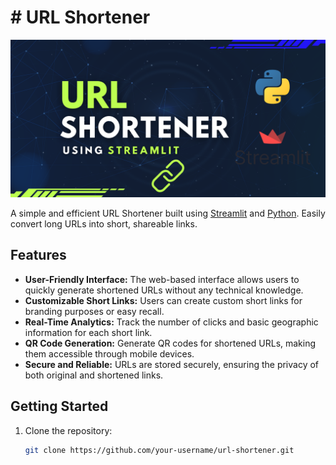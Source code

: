 # # URL Shortener

![URL Shortener Logo](https://github.com/not-indro/URL_Shortener/blob/main/URL.png) <!-- Replace with your logo or an appropriate image -->

A simple and efficient URL Shortener built using [Streamlit](https://streamlit.io/) and [Python](https://www.python.org/). Easily convert long URLs into short, shareable links.

## Features

- **User-Friendly Interface:** The web-based interface allows users to quickly generate shortened URLs without any technical knowledge.
- **Customizable Short Links:** Users can create custom short links for branding purposes or easy recall.
- **Real-Time Analytics:** Track the number of clicks and basic geographic information for each short link.
- **QR Code Generation:** Generate QR codes for shortened URLs, making them accessible through mobile devices.
- **Secure and Reliable:** URLs are stored securely, ensuring the privacy of both original and shortened links.


## Getting Started

1. Clone the repository:
   ```sh
   git clone https://github.com/your-username/url-shortener.git
